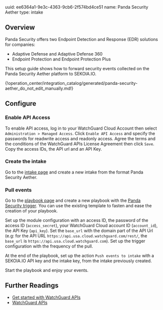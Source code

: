uuid: ee6364a1-9e3c-4363-9cb6-2f574bd4ce51
name: Panda Security Aether
type: intake

## Overview

Panda Security offers two Endpoint Detection and Response (EDR) solutions for companies:

- Adaptive Defense and Adaptive Defense 360
- Endpoint Protection and Endpoint Protection Plus

This setup guide shows how to forward security events collected on the Panda Security Aether platform to SEKOIA.IO.

{!operation_center/integration_catalog/generated/panda-security-aether_do_not_edit_manually.md!}

## Configure

### Enable API Access

To enable API access, log in to your WatchGuard Cloud Account then select `Administration > Managed Access`.
Click `Enable API Access` and specify the passwords for readwrite access and readonly access. Agree the terms and the conditions of the WatchGuard APIs License Agreement then click `Save`.
Copy the access IDs, the API url and an API Key.


### Create the intake

Go to the [intake page](https://app.sekoia.io/operations/intakes) and create a new intake from the format Panda Security Aether.


### Pull events

Go to the [playbook page](https://app.sekoia.io/operations/playbooks) and create a new playbook with the [Panda Security trigger](https://docs.sekoia.io/playbooks/library/panda-security/#fetch-security-events). You can use the existing template to fasten and ease the creation of your playbook.

Set up the module configuration with an access ID, the password of the access ID (`access_secret`), your WatchGuard Cloud account ID (`account_id`), the API Key (`api_key`).
Set the `base_url` with the domain part of the API Url (e.g: for the API URL `https://api.usa.cloud.watchguard.com/rest/`, the `base_url` is `https://api.usa.cloud.watchguard.com`).
Set up the trigger configuration with the frequency of the pull.

At the end of the playbook, set up the action `Push events to intake` with a SEKOIA.IO API key and the intake key, from the intake previously created.

Start the playbook and enjoy your events.


## Further Readings

- [Get started with WatchGuard APIs](https://www.watchguard.com/help/docs/api/Content/en-US/api_get_started/get_started.html)
- [WatchGuard APIs](https://www.watchguard.com/help/docs/api/Content/en-US/home.html)
